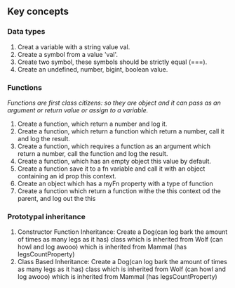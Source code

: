 ## Key concepts
### Data types
1. Creat a variable with a string value val.
2. Create a symbol from a value 'val'.
3. Create two symbol, these symbols should be strictly equal (===).
4. Create an undefined, number, bigint, boolean value.

### Functions
*Functions are first class citizens: so they are object and it can pass as an argument or return value or assign to a variable.*
1. Create a function, which return a number and log it.
2. Create a function, which return a function which return a number, call it and log the result.
3. Create a function, which requires a function as an argument which return a number, call the function and log the result.
4. Create a function, which has an empty object this value by default.
5. Create a function save it to a fn variable and call it with an object containing an id prop this context.
6. Create an object which has a myFn property with a type of function
7. Create a function which return a function withe the this context od the parent, and log out the this

### Prototypal inheritance
1. Constructor Function Inheritance: Create a Dog(can log bark the amount of times as many legs as it has) class which is inherited from  Wolf (can howl and log awooo) which is inherited from Mammal (has legsCountProperty) 
2. Class Based Inheritance: Create a Dog(can log bark the amount of times as many legs as it has) class which is inherited from  Wolf (can howl and log awooo) which is inherited from Mammal (has legsCountProperty) 